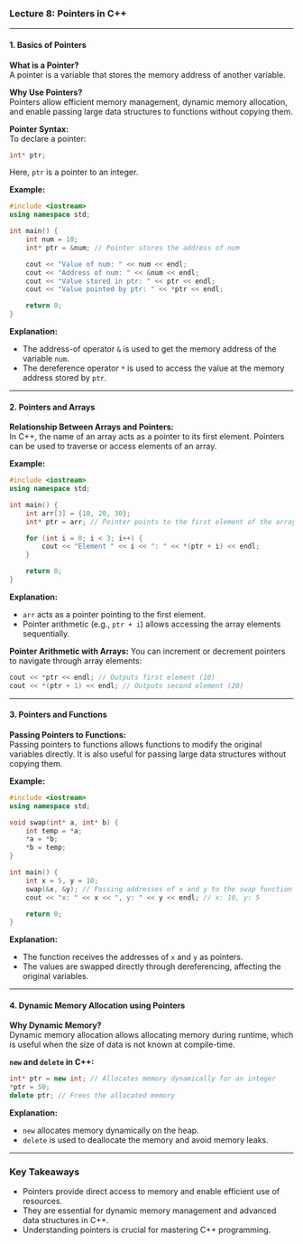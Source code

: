 ### **Lecture 8: Pointers in C++**

---

#### **1. Basics of Pointers**

**What is a Pointer?**  
A pointer is a variable that stores the memory address of another variable.

**Why Use Pointers?**  
Pointers allow efficient memory management, dynamic memory allocation, and enable passing large data structures to functions without copying them.

**Pointer Syntax:**  
To declare a pointer:
```cpp
int* ptr;
```
Here, `ptr` is a pointer to an integer.

**Example:**
```cpp
#include <iostream>
using namespace std;

int main() {
    int num = 10;
    int* ptr = &num; // Pointer stores the address of num

    cout << "Value of num: " << num << endl;
    cout << "Address of num: " << &num << endl;
    cout << "Value stored in ptr: " << ptr << endl;
    cout << "Value pointed by ptr: " << *ptr << endl;

    return 0;
}
```
**Explanation:**
- The address-of operator `&` is used to get the memory address of the variable `num`.
- The dereference operator `*` is used to access the value at the memory address stored by `ptr`.

---

#### **2. Pointers and Arrays**

**Relationship Between Arrays and Pointers:**  
In C++, the name of an array acts as a pointer to its first element. Pointers can be used to traverse or access elements of an array.

**Example:**
```cpp
#include <iostream>
using namespace std;

int main() {
    int arr[3] = {10, 20, 30};
    int* ptr = arr; // Pointer points to the first element of the array

    for (int i = 0; i < 3; i++) {
        cout << "Element " << i << ": " << *(ptr + i) << endl;
    }

    return 0;
}
```
**Explanation:**
- `arr` acts as a pointer pointing to the first element.
- Pointer arithmetic (e.g., `ptr + i`) allows accessing the array elements sequentially.

**Pointer Arithmetic with Arrays:**
You can increment or decrement pointers to navigate through array elements:
```cpp
cout << *ptr << endl; // Outputs first element (10)
cout << *(ptr + 1) << endl; // Outputs second element (20)
```

---

#### **3. Pointers and Functions**

**Passing Pointers to Functions:**  
Passing pointers to functions allows functions to modify the original variables directly. It is also useful for passing large data structures without copying them.

**Example:**
```cpp
#include <iostream>
using namespace std;

void swap(int* a, int* b) {
    int temp = *a;
    *a = *b;
    *b = temp;
}

int main() {
    int x = 5, y = 10;
    swap(&x, &y); // Passing addresses of x and y to the swap function
    cout << "x: " << x << ", y: " << y << endl; // x: 10, y: 5

    return 0;
}
```
**Explanation:**
- The function receives the addresses of `x` and `y` as pointers.
- The values are swapped directly through dereferencing, affecting the original variables.

---

#### **4. Dynamic Memory Allocation using Pointers**

**Why Dynamic Memory?**  
Dynamic memory allocation allows allocating memory during runtime, which is useful when the size of data is not known at compile-time.

**`new` and `delete` in C++:**
```cpp
int* ptr = new int; // Allocates memory dynamically for an integer
*ptr = 50;
delete ptr; // Frees the allocated memory
```
**Explanation:**
- `new` allocates memory dynamically on the heap.
- `delete` is used to deallocate the memory and avoid memory leaks.

---

### **Key Takeaways**
- Pointers provide direct access to memory and enable efficient use of resources.
- They are essential for dynamic memory management and advanced data structures in C++.
- Understanding pointers is crucial for mastering C++ programming.

